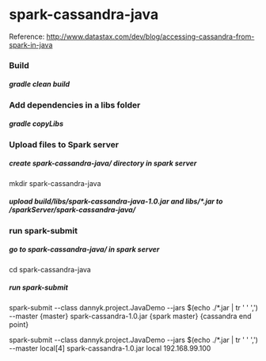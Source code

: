 # spark-cassandra-java

Reference: http://www.datastax.com/dev/blog/accessing-cassandra-from-spark-in-java


### Build
##### gradle clean build

### Add dependencies in a libs folder
##### gradle copyLibs

### Upload files to Spark server
##### create spark-cassandra-java/ directory in spark server
mkdir spark-cassandra-java
##### upload build/libs/spark-cassandra-java-1.0.jar and libs/*.jar to /sparkServer/spark-cassandra-java/

### run spark-submit
##### go to spark-cassandra-java/ in spark server
cd spark-cassandra-java
##### run spark-submit
spark-submit --class dannyk.project.JavaDemo --jars $(echo ./*.jar | tr ' ' ',') \
--master {master} spark-cassandra-1.0.jar {spark master} {cassandra end point}


spark-submit --class dannyk.project.JavaDemo --jars $(echo ./*.jar | tr ' ' ',') --master local[4] spark-cassandra-1.0.jar local 192.168.99.100
